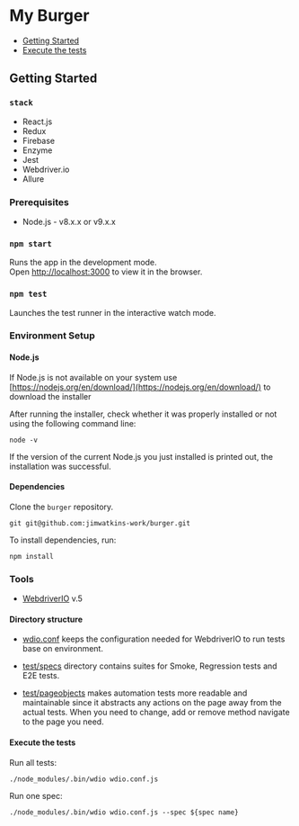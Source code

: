 # My Burger

- [Getting Started](#start)
- [Execute the tests](#execute)

## Getting Started <a name='start'></a>

### `stack`

 - React.js
 - Redux
 - Firebase
 - Enzyme 
 - Jest
 - Webdriver.io
 - Allure

### Prerequisites

- Node.js - v8.x.x or v9.x.x

### `npm start`

Runs the app in the development mode.<br>
Open [http://localhost:3000](http://localhost:3000) to view it in the browser.

### `npm test`

Launches the test runner in the interactive watch mode.<br>

### Environment Setup

#### Node.js

If Node.js is not available on your system use [https://nodejs.org/en/download/](https://nodejs.org/en/download/) to download the installer

After running the installer, check whether it was properly installed or not using the following command line:

```shell
node -v
```

If the version of the current Node.js you just installed is printed out, the installation was successful.

#### Dependencies

Clone the `burger` repository.

```shell
git git@github.com:jimwatkins-work/burger.git
```

To install dependencies, run:

```shell
npm install
```

### Tools

- [WebdriverIO](https://webdriver.io/) v.5


#### Directory structure

- [wdio.conf](./wdio.conf.js) keeps the configuration needed for WebdriverIO to run tests base on environment.

- [test/specs](.test/specs) directory contains suites for Smoke, Regression tests and E2E tests.

- [test/pageobjects](./test/pageobjects) makes automation tests more readable and maintainable since it abstracts any actions on the page away from the actual tests. When you need to change, add or remove method navigate to the page you need.

#### Execute the tests<a name='execute'></a>

Run all tests:

```shell
./node_modules/.bin/wdio wdio.conf.js
```

Run one spec:

```shell
./node_modules/.bin/wdio wdio.conf.js --spec ${spec name}
```

